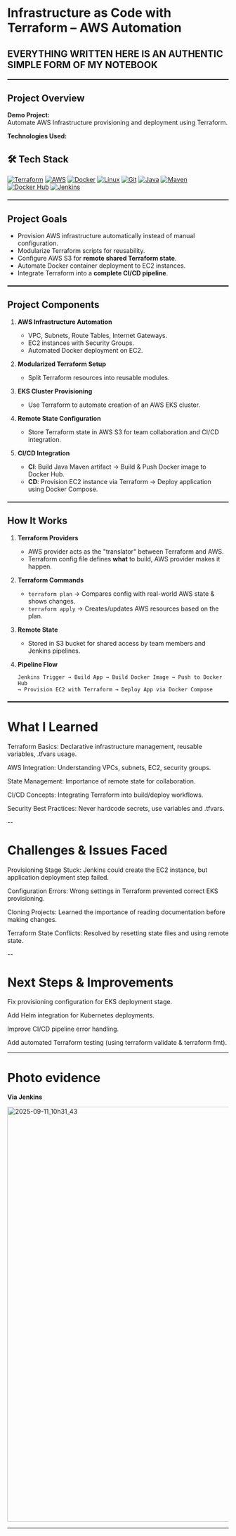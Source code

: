 #  Infrastructure as Code with Terraform – AWS Automation
## EVERYTHING WRITTEN HERE IS AN AUTHENTIC  SIMPLE FORM OF MY NOTEBOOK 
<div style="border-top: 2px solid black; margin: 20px 0;"></div>

##  Project Overview
**Demo Project:**  
Automate AWS Infrastructure provisioning and deployment using Terraform.  

**Technologies Used:**  
## 🛠 Tech Stack

[![Terraform](https://img.shields.io/badge/Terraform-623CE4?style=for-the-badge&logo=terraform&logoColor=white)](https://www.terraform.io/)
[![AWS](https://img.shields.io/badge/AWS-232F3E?style=for-the-badge&logo=amazonaws&logoColor=white)](https://aws.amazon.com/)
[![Docker](https://img.shields.io/badge/Docker-2496ED?style=for-the-badge&logo=docker&logoColor=white)](https://www.docker.com/)
[![Linux](https://img.shields.io/badge/Linux-FCC624?style=for-the-badge&logo=linux&logoColor=black)](https://www.linux.org/)
[![Git](https://img.shields.io/badge/Git-F05032?style=for-the-badge&logo=git&logoColor=white)](https://git-scm.com/)
[![Java](https://img.shields.io/badge/Java-007396?style=for-the-badge&logo=java&logoColor=white)](https://www.java.com/)
[![Maven](https://img.shields.io/badge/Maven-C71A36?style=for-the-badge&logo=apachemaven&logoColor=white)](https://maven.apache.org/)
[![Docker Hub](https://img.shields.io/badge/Docker%20Hub-2496ED?style=for-the-badge&logo=docker&logoColor=white)](https://hub.docker.com/)
[![Jenkins](https://img.shields.io/badge/Jenkins-D24939?style=for-the-badge&logo=jenkins&logoColor=white)](https://www.jenkins.io/)



<div style="border-top: 2px solid black; margin: 20px 0;"></div>

##  Project Goals
- Provision AWS infrastructure automatically instead of manual configuration.
- Modularize Terraform scripts for reusability.
- Configure AWS S3 for **remote shared Terraform state**.
- Automate Docker container deployment to EC2 instances.
- Integrate Terraform into a **complete CI/CD pipeline**.

<div style="border-top: 2px solid black; margin: 20px 0;"></div>

##  Project Components
1. **AWS Infrastructure Automation**
   - VPC, Subnets, Route Tables, Internet Gateways.
   - EC2 instances with Security Groups.
   - Automated Docker deployment on EC2.
   
2. **Modularized Terraform Setup**
   - Split Terraform resources into reusable modules.
   
3. **EKS Cluster Provisioning**
   - Use Terraform to automate creation of an AWS EKS cluster.

4. **Remote State Configuration**
   - Store Terraform state in AWS S3 for team collaboration and CI/CD integration.

5. **CI/CD Integration**
   - **CI**: Build Java Maven artifact → Build & Push Docker image to Docker Hub.
   - **CD**: Provision EC2 instance via Terraform → Deploy application using Docker Compose.

<div style="border-top: 2px solid black; margin: 20px 0;"></div>

##  How It Works
1. **Terraform Providers**
   - AWS provider acts as the "translator" between Terraform and AWS.
   - Terraform config file defines **what** to build, AWS provider makes it happen.

2. **Terraform Commands**
   - `terraform plan` → Compares config with real-world AWS state & shows changes.
   - `terraform apply` → Creates/updates AWS resources based on the plan.

3. **Remote State**
   - Stored in S3 bucket for shared access by team members and Jenkins pipelines.

4. **Pipeline Flow**
   ```plaintext
   Jenkins Trigger → Build App → Build Docker Image → Push to Docker Hub
   → Provision EC2 with Terraform → Deploy App via Docker Compose
   
  <div style="border-top: 2px solid black; margin: 20px 0;"></div>

#    What I Learned

Terraform Basics: Declarative infrastructure management, reusable variables, .tfvars usage.

AWS Integration: Understanding VPCs, subnets, EC2, security groups.

State Management: Importance of remote state for collaboration.

CI/CD Concepts: Integrating Terraform into build/deploy workflows.

Security Best Practices: Never hardcode secrets, use variables and .tfvars.

--

# Challenges & Issues Faced

Provisioning Stage Stuck: Jenkins could create the EC2 instance, but application deployment step failed.

Configuration Errors: Wrong settings in Terraform prevented correct EKS provisioning.

Cloning Projects: Learned the importance of reading documentation before making changes.

Terraform State Conflicts: Resolved by resetting state files and using remote state.

--

 # Next Steps & Improvements
 
Fix provisioning configuration for EKS deployment stage.

Add Helm integration for Kubernetes deployments.

Improve CI/CD pipeline error handling.

Add automated Terraform testing (using terraform validate & terraform fmt).

---

# Photo evidence 
**Via Jenkins**

<img width="1920" height="945" alt="2025-09-11_10h31_43" src="https://github.com/user-attachments/assets/87bad24f-99b3-40a2-a81b-d7d2eb4bd6be" />

---





